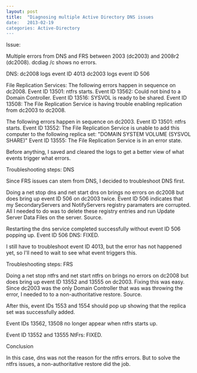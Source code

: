 ```yaml
---
layout: post
title:  "Diagnosing multiple Active Directory DNS issues
date:   2013-02-19
categories: Active-Directory
---
```

Issue:

Multiple errors from DNS and FRS between 2003 (dc2003) and 2008r2 (dc2008). dcdiag /c shows no errors.

DNS:
dc2008 logs event ID 4013
dc2003 logs event ID 506

File Replication Services:
The following errors happen in sequence on dc2008.
Event ID 13501: ntfrs starts.
Event ID 13562: Could not bind to a Domain Controller.
Event ID 13516: SYSVOL is ready to be shared.
Event ID 13508: The File Replication Service is having trouble enabling replication from dc2003 to dc2008.

The following errors happen in sequence on dc2003.
Event ID 13501: ntfrs starts.
Event ID 13552: The File Replication Service is unable to add this computer to the following replica set: "DOMAIN SYSTEM VOLUME (SYSVOL SHARE)"
Event ID 13555: The File Replication Service is in an error state.

Before anything, I saved and cleared the logs to get a better view of what events trigger what errors.

Troubleshooting steps: DNS

Since FRS issues can stem from DNS, I decided to troubleshoot DNS first.

Doing a net stop dns and net start dns on brings no errors on dc2008 but does bring up event ID 506 on dc2003 twice. Event ID 506 indicates that my SecondaryServers and NotifyServers registry paramaters are corrupted. All I needed to do was to delete these registry entries and run Update Server Data Files on the server. Source.

Restarting the dns service completed successfully without event ID 506 popping up. Event ID 506 DNS: FIXED.

I still have to troubleshoot event ID 4013, but the error has not happened yet, so I'll need to wait to see what event triggers this.

Troubleshooting steps: FRS

Doing a net stop ntfrs and net start ntfrs on brings no errors on dc2008 but does bring up event ID 13552 and 13555 on dc2003. Fixing this was easy. Since dc2003 was the only Domain Controller that was was throwing the error, I needed to to a non-authoritative restore. Source.

After this, event IDs 1553 and 1554 should pop up showing that the replica set was successfully added.

Event IDs 13562, 13508 no longer appear when ntfrs starts up.

Event ID 13552 and 13555 NtFrs: FIXED.

Conclusion

In this case, dns was not the reason for the ntfrs errors. But to solve the ntfrs issues, a non-authoritative restore did the job.